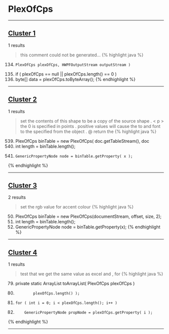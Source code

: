 # PlexOfCps

***

## [Cluster 1](./1)
1 results
> this comment could not be generated...
{% highlight java %}
134.     PlexOfCps plexOfCps, HWPFOutputStream outputStream )
137. if ( plexOfCps == null || plexOfCps.length() == 0 )
144. byte[] data = plexOfCps.toByteArray();
{% endhighlight %}

***

## [Cluster 2](./2)
1 results
> set the contents of this shape to be a copy of the source shape . < p > the 0 is specified in points . positive values will cause the to and font to the specified from the object . @ return the 
{% highlight java %}
539. PlexOfCps binTable = new PlexOfCps( doc.getTableStream(), doc
545. int length = binTable.length();
548.     GenericPropertyNode node = binTable.getProperty( x );
{% endhighlight %}

***

## [Cluster 3](./3)
2 results
> set the rgb value for accent colour 
{% highlight java %}
50. PlexOfCps binTable = new PlexOfCps(documentStream, offset, size, 2);
52. int length = binTable.length();
55.   GenericPropertyNode node = binTable.getProperty(x);
{% endhighlight %}

***

## [Cluster 4](./4)
1 results
> test that we get the same value as excel and , for 
{% highlight java %}
79. private static ArrayList<PlexOfField> toArrayList( PlexOfCps plexOfCps )
85.             plexOfCps.length() );
86.     for ( int i = 0; i < plexOfCps.length(); i++ )
88.         GenericPropertyNode propNode = plexOfCps.getProperty( i );
{% endhighlight %}

***

